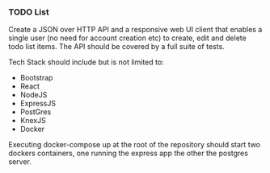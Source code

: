 ### TODO List

Create a JSON over HTTP API and a responsive web UI client that enables a single user (no need for account creation etc) to create, edit and delete
todo list items.  The API should be covered by a full suite of tests.

Tech Stack should include but is not limited to:

- Bootstrap
- React
- NodeJS
- ExpressJS
- PostGres
- KnexJS
- Docker

Executing docker-compose up at the root of the repository should start two dockers containers, one running the 
express app the other the postgres server.


